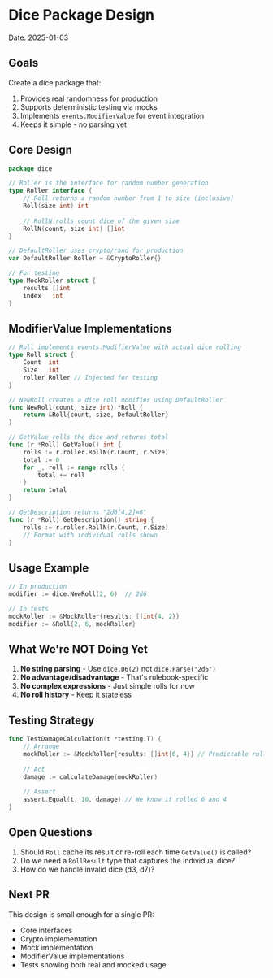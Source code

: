 # Dice Package Design

Date: 2025-01-03

## Goals

Create a dice package that:
1. Provides real randomness for production
2. Supports deterministic testing via mocks
3. Implements `events.ModifierValue` for event integration
4. Keeps it simple - no parsing yet

## Core Design

```go
package dice

// Roller is the interface for random number generation
type Roller interface {
    // Roll returns a random number from 1 to size (inclusive)
    Roll(size int) int
    
    // RollN rolls count dice of the given size
    RollN(count, size int) []int
}

// DefaultRoller uses crypto/rand for production
var DefaultRoller Roller = &CryptoRoller{}

// For testing
type MockRoller struct {
    results []int
    index   int
}
```

## ModifierValue Implementations

```go
// Roll implements events.ModifierValue with actual dice rolling
type Roll struct {
    Count  int
    Size   int
    roller Roller // Injected for testing
}

// NewRoll creates a dice roll modifier using DefaultRoller
func NewRoll(count, size int) *Roll {
    return &Roll{count, size, DefaultRoller}
}

// GetValue rolls the dice and returns total
func (r *Roll) GetValue() int {
    rolls := r.roller.RollN(r.Count, r.Size)
    total := 0
    for _, roll := range rolls {
        total += roll
    }
    return total
}

// GetDescription returns "2d6[4,2]=6"
func (r *Roll) GetDescription() string {
    rolls := r.roller.RollN(r.Count, r.Size)
    // Format with individual rolls shown
}
```

## Usage Example

```go
// In production
modifier := dice.NewRoll(2, 6)  // 2d6

// In tests
mockRoller := &MockRoller{results: []int{4, 2}}
modifier := &Roll{2, 6, mockRoller}
```

## What We're NOT Doing Yet

1. **No string parsing** - Use `dice.D6(2)` not `dice.Parse("2d6")`
2. **No advantage/disadvantage** - That's rulebook-specific
3. **No complex expressions** - Just simple rolls for now
4. **No roll history** - Keep it stateless

## Testing Strategy

```go
func TestDamageCalculation(t *testing.T) {
    // Arrange
    mockRoller := &MockRoller{results: []int{6, 4}} // Predictable rolls
    
    // Act
    damage := calculateDamage(mockRoller)
    
    // Assert
    assert.Equal(t, 10, damage) // We know it rolled 6 and 4
}
```

## Open Questions

1. Should `Roll` cache its result or re-roll each time `GetValue()` is called?
2. Do we need a `RollResult` type that captures the individual dice?
3. How do we handle invalid dice (d3, d7)?

## Next PR

This design is small enough for a single PR:
- Core interfaces
- Crypto implementation  
- Mock implementation
- ModifierValue implementations
- Tests showing both real and mocked usage